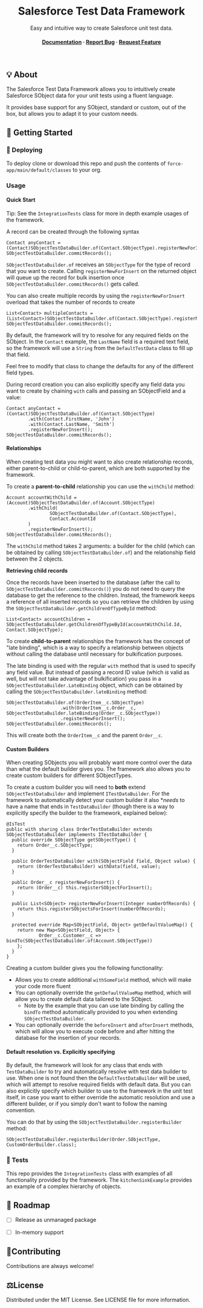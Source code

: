 <div align="center">
  <h1>Salesforce Test Data Framework</h1>
  <p>
    Easy and intuitive way to create Salesforce unit test data.
  </p>

<h4>
    <a href="https://cesarparra.github.io/test-data-framework">Documentation</a>
  <span> · </span>
    <a href="https://github.com/cesarParra/test-data-framework/issues">Report Bug</a>
  <span> · </span>
    <a href="https://github.com/cesarParra/test-data-framework/issues">Request Feature</a>
  </h4>
</div>

<br />

## 💡 About

The Salesforce Test Data Framework allows you to intuitively create Salesforce SObject data for your
unit tests using a fluent language. 

It provides base support for any SObject, standard or custom, out of the box, but allows you
to adapt it to your custom needs.

## 🏁 Getting Started

### 🏃 Deploying

To deploy clone or download this repo and push the contents of `force-app/main/default/classes` to your org.

### Usage

#### Quick Start

Tip: See the `IntegrationTests` class for more in depth example usages of the framework.

A record can be created through the following syntax

```apex
Contact anyContact = (Contact)SObjectTestDataBuilder.of(Contact.SObjectType).registerNewForInsert();
SObjectTestDataBuilder.commitRecords();
```

`SObjectTestDataBuilder.of` receives an `SObjectType` for the type of record that you want to create. Calling
`registerNewForInsert` on the returned object will queue up the record for bulk insertion once 
`SObjectTestDataBuilder.commitRecords()` gets called.

You can also create multiple records by using the `registerNewForInsert` overload that takes the number
of records to create

```apex
List<Contact> multipleContacts = (List<Contact>)SObjectTestDataBuilder.of(Contact.SObjectType).registerNewForInsert(5);
SObjectTestDataBuilder.commitRecords();
```

By default, the framework will try to resolve for any required fields on the SObject. In the `Contact` example,
the `LastName` field is a required text field, so the framework will use a `String` from the `DefaultTestData`
class to fill up that field.

Feel free to modify that class to change the defaults for any of the different field types.

During record creation you can also explicitly specify any field data you want to create by chaining `with` calls
and passing an SObjectField and a value:

```apex
Contact anyContact = (Contact)SObjectTestDataBuilder.of(Contact.SObjectType)
        .with(Contact.FirstName, 'John')
        .with(Contact.LastName, 'Smith')
        .registerNewForInsert();
SObjectTestDataBuilder.commitRecords();
```

#### Relationships

When creating test data you might want to also create relationship records, either parent-to-child
or child-to-parent, which are both supported by the framework.

To create a **parent-to-child** relationship you can use the `withChild` method:

```apex
Account accountWithChild = (Account)SObjectTestDataBuilder.of(Account.SObjectType)
        .withChild(
                SObjectTestDataBuilder.of(Contact.SObjectType),
                Contact.AccountId
        )
        .registerNewForInsert();
SObjectTestDataBuilder.commitRecords();
```

The `withChild` method takes 2 arguments: a builder for the child (which can be obtained by calling `SObjectTestDataBuilder.of`)
and the relationship field between the 2 objects.

**Retrieving child records**

Once the records have been inserted to the database (after the call to `SObjectTestDataBuilder.commitRecords()`) you do not
need to query the database to get the reference to the children. Instead, the framework keeps a reference of all inserted records
so you can retrieve the children by using the `SObjectTestDataBuilder.getChildrenOfTypeById` method:

```apex
List<Contact> accountChildren = SObjectTestDataBuilder.getChildrenOfTypeById(accountWithChild.Id, Contact.SObjectType);
```

To create **child-to-parent** relationships the framework has the concept of "late binding", which is a way to specify
a relationship between objects without calling the database until necessary for bulkification purposes.

The late binding is used with the regular `with` method that is used to specify any field value. But instead
of passing a record ID value (which *is* valid as well, but will not take advantage of bulkification) you pass
in a `SObjectTestDataBuilder.LateBinding` object, which can be obtained by calling the `SObjectTestDataBuilder.lateBinding`
method:

```apex
SObjectTestDataBuilder.of(OrderItem__c.SObjectType)
                    .with(OrderItem__c.Order__c, SObjectTestDataBuilder.lateBinding(Order__c.SObjectType))
                    .registerNewForInsert();
SObjectTestDataBuilder.commitRecords();
```

This will create both the `OrderItem__c` and the parent `Order__c`.

#### Custom Builders

When creating SObjects you will probably want more control over the data than what the default builder gives you. The framework
also allows you to create custom builders for different SObjectTypes.

To create a custom builder you will need to **both** extend `SObjectTestDataBuilder` and implement `ITestDataBuilder`.
For the framework to automatically detect your custom builder it also **needs* to have a name that ends in `TestDataBuilder` 
(though there is a way to explicitly specify the builder to the framework, explained below):

```apex
@IsTest
public with sharing class OrderTestDataBuilder extends SObjectTestDataBuilder implements ITestDataBuilder {
  public override SObjectType getSObjectType() {
    return Order__c.SObjectType;
  }

  public OrderTestDataBuilder with(SObjectField field, Object value) {
    return (OrderTestDataBuilder) withData(field, value);
  }

  public Order__c registerNewForInsert() {
    return (Order__c) this.registerSObjectForInsert();
  }

  public List<SObject> registerNewForInsert(Integer numberOfRecords) {
    return this.registerSObjectsForInsert(numberOfRecords);
  }

  protected override Map<SObjectField, Object> getDefaultValueMap() {
    return new Map<SObjectField, Object> {
            Order__c.Customer__c => bindTo(SObjectTestDataBuilder.of(Account.SObjectType))
    };
  }
}
```

Creating a custom builder gives you the following functionality:
* Allows you to create additional `withSomeField` method, which will make your code more fluent
* You can optionally override the `getDefaultValueMap` method, which will allow you to create default data tailored to the SObject.
  * Note by the example that you can use late binding by calling the `bindTo` method automatically provided to you when extending `SObjectTestDataBuilder`.
* You can optionally override the `beforeInsert` and `afterInsert` methods, which will allow you to execute code before and after hitting the database for the insertion of your records.

#### Default resolution vs. Explicitly specifying

By default, the framework will look for any class that ends with `TestDataBuilder` to try and automatically resolve with test data builder to use.
When one is not found then the `DefaultTestDataBuilder` will be used, which will attempt to resolve required fields with default data. But you can also
explicitly specify which builder to use to the framework in the unit test itself, in case you want to either override the automatic resolution and use a different builder,
or if you simply don't want to follow the naming convention.

You can do that by using the `SObjectTestDataBuilder.registerBuilder` method:

```apex
SObjectTestDataBuilder.registerBuilder(Order.SObjectType, CustomOrderBuilder.class);
```

### 🧪 Tests

This repo provides the `IntegrationTests` class with examples of all functionality provided by the framework. The
`kitchenSinkExample` provides an example of a complex hierarchy of objects.

## 🚧 Roadmap

* [ ] Release as unmanaged package
* [ ] In-memory support


## 🤝Contributing

Contributions are always welcome!


## ⚖️License

Distributed under the MIT License. See LICENSE file for more information.
